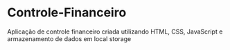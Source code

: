 # Controle-Financeiro
Aplicação de controle financeiro criada utilizando HTML, CSS, JavaScript e armazenamento de dados em local storage

